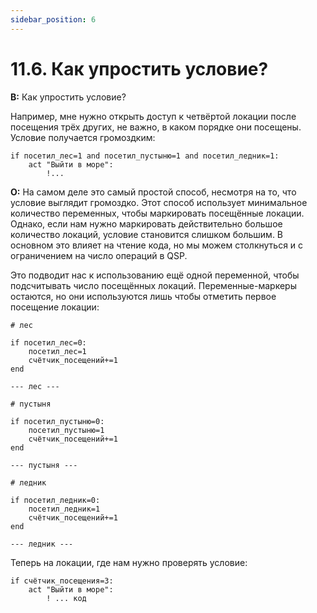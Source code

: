 ```yaml
---
sidebar_position: 6
---
```


# 11.6. Как упростить условие?
<!-- [:faq_11_06] -->
**В:** Как упростить условие?

Например, мне нужно открыть доступ к четвёртой локации после посещения трёх других, не важно, в каком порядке они посещены. Условие получается громоздким:
```qsp
if посетил_лес=1 and посетил_пустыню=1 and посетил_ледник=1:
	act "Выйти в море":
		!...
```
**О:**
На самом деле это самый простой способ, несмотря на то, что условие выглядит громоздко. Этот способ использует минимальное количество переменных, чтобы маркировать посещённые локации. Однако, если нам нужно маркировать действительно большое количество локаций, условие становится слишком большим. В основном это влияет на чтение кода, но мы можем столкнуться и с ограничением на число операций в QSP.

Это подводит нас к использованию ещё одной переменной, чтобы подсчитывать число посещённых локаций. Переменные-маркеры остаются, но они используются лишь чтобы отметить первое посещение локации:
```qsp
# лес

if посетил_лес=0:
	посетил_лес=1
	счётчик_посещений+=1
end

--- лес ---

# пустыня

if посетил_пустыню=0:
	посетил_пустыню=1
	счётчик_посещений+=1
end

--- пустыня ---

# ледник

if посетил_ледник=0:
	посетил_ледник=1
	счётчик_посещений+=1
end

--- ледник ---
```
Теперь на локации, где нам нужно проверять условие:
```qsp
if счётчик_посещения=3:
	act "Выйти в море":
		! ... код
```
